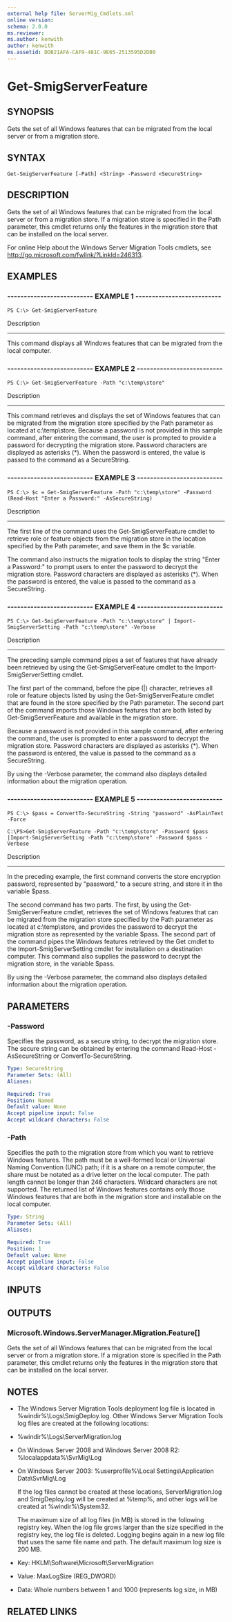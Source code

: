 ```yaml
---
external help file: ServerMig_Cmdlets.xml
online version: 
schema: 2.0.0
ms.reviewer:
ms.author: kenwith
author: kenwith
ms.assetid: DDB21AFA-CAF9-481C-9E65-2513595D2DB0
---
```


# Get-SmigServerFeature

## SYNOPSIS
Gets the set of all Windows features that can be migrated from the local server or from a migration store.

## SYNTAX

```
Get-SmigServerFeature [-Path] <String> -Password <SecureString>
```

## DESCRIPTION
Gets the set of all Windows features that can be migrated from the local server or from a migration store.
If a migration store is specified in the Path parameter, this cmdlet returns only the features in the migration store that can be installed on the local server.

For online Help about the Windows Server Migration Tools cmdlets, see http://go.microsoft.com/fwlink/?LinkId=246313.

## EXAMPLES

### -------------------------- EXAMPLE 1 --------------------------
```
PS C:\> Get-SmigServerFeature
```

Description

-----------

This command displays all Windows features that can be migrated from the local computer.

### -------------------------- EXAMPLE 2 --------------------------
```
PS C:\> Get-SmigServerFeature -Path "c:\temp\store"
```

Description

-----------

This command retrieves and displays the set of Windows features that can be migrated from the migration store specified by the Path parameter as located at c:\temp\store.
Because a password is not provided in this sample command, after entering the command, the user is prompted to provide a password for decrypting the migration store.
Password characters are displayed as asterisks (*).
When the password is entered, the value is passed to the command as a SecureString.

### -------------------------- EXAMPLE 3 --------------------------
```
PS C:\> $c = Get-SmigServerFeature -Path "c:\temp\store" -Password (Read-Host "Enter a Password:" -AsSecureString)
```

Description

-----------

The first line of the command uses the Get-SmigServerFeature cmdlet to retrieve role or feature objects from the migration store in the location specified by the Path parameter, and save them in the $c variable.

The command also instructs the migration tools to display the string "Enter a Password:" to prompt users to enter the password to decrypt the migration store.
Password characters are displayed as asterisks (*).
When the password is entered, the value is passed to the command as a SecureString.

### -------------------------- EXAMPLE 4 --------------------------
```
PS C:\> Get-SmigServerFeature -Path "c:\temp\store" | Import-SmigServerSetting -Path "c:\temp\store" -Verbose
```

Description

-----------

The preceding sample command pipes a set of features that have already been retrieved by using the Get-SmigServerFeature cmdlet to the Import-SmigServerSetting cmdlet.

The first part of the command, before the pipe (|) character, retrieves all role or feature objects listed by using the Get-SmigServerFeature cmdlet that are found in the store specified by the Path parameter.
The second part of the command imports those Windows features that are both listed by Get-SmigServerFeature and available in the migration store.

Because a password is not provided in this sample command, after entering the command, the user is prompted to enter a password to decrypt the migration store.
Password characters are displayed as asterisks (*).
When the password is entered, the value is passed to the command as a SecureString.

By using the -Verbose parameter, the command also displays detailed information about the migration operation.

### -------------------------- EXAMPLE 5 --------------------------
```
PS C:\> $pass = ConvertTo-SecureString -String "password" -AsPlainText -Force

C:\PS>Get-SmigServerFeature -Path "c:\temp\store" -Password $pass |Import-SmigServerSetting -Path "c:\temp\store" -Password $pass -Verbose
```

Description

-----------

In the preceding example, the first command converts the store encryption password, represented by "password," to a secure string, and store it in the variable $pass.

The second command has two parts.
The first, by using the Get-SmigServerFeature cmdlet, retrieves the set of Windows features that can be migrated from the migration store specified by the Path parameter as located at c:\temp\store, and provides the password to decrypt the migration store as represented by the variable $pass.
The second part of the command pipes the Windows features retrieved by the Get cmdlet to the Import-SmigServerSetting cmdlet for installation on a destination computer.
This command also supplies the password to decrypt the migration store, in the variable $pass.

By using the -Verbose parameter, the command also displays detailed information about the migration operation.

## PARAMETERS

### -Password
Specifies the password, as a secure string, to decrypt the migration store.
The secure string can be obtained by entering the command Read-Host -AsSecureString or ConvertTo-SecureString.

```yaml
Type: SecureString
Parameter Sets: (All)
Aliases: 

Required: True
Position: Named
Default value: None
Accept pipeline input: False
Accept wildcard characters: False
```

### -Path
Specifies the path to the migration store from which you want to retrieve Windows features.
The path must be a well-formed local or Universal Naming Convention (UNC) path; if it is a share on a remote computer, the share must be notated as a drive letter on the local computer.
The path length cannot be longer than 246 characters.
Wildcard characters are not supported.
The returned list of Windows features contains only those Windows features that are both in the migration store and installable on the local computer.

```yaml
Type: String
Parameter Sets: (All)
Aliases: 

Required: True
Position: 1
Default value: None
Accept pipeline input: False
Accept wildcard characters: False
```

## INPUTS

## OUTPUTS

### Microsoft.Windows.ServerManager.Migration.Feature[]
Gets the set of all Windows features that can be migrated from the local server or from a migration store.
If a migration store is specified in the Path parameter, this cmdlet returns only the features in the migration store that can be installed on the local server.

## NOTES
* The Windows Server Migration Tools deployment log file is located in %windir%\Logs\SmigDeploy.log. Other Windows Server Migration Tools log files are created at the following locations:

- %windir%\Logs\ServerMigration.log

- On Windows Server 2008 and Windows Server 2008 R2: %localappdata%\SvrMig\Log

- On Windows Server 2003: %userprofile%\Local Settings\Application Data\SvrMig\Log

  If the log files cannot be created at these locations, ServerMigration.log and SmigDeploy.log will be created at %temp%, and other logs will be created at %windir%\System32.

  The maximum size of all log files (in MB) is stored in the following registry key.
When the log file grows larger than the size specified in the registry key, the log file is deleted.
Logging begins again in a new log file that uses the same file name and path.
The default maximum log size is 200 MB.

- Key: HKLM\Software\Microsoft\ServerMigration

- Value: MaxLogSize (REG_DWORD)

- Data: Whole numbers between 1 and 1000 (represents log size, in MB)

## RELATED LINKS

